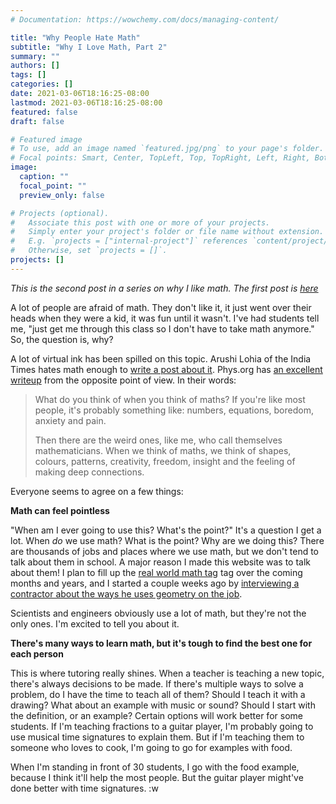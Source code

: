 ```yaml
---
# Documentation: https://wowchemy.com/docs/managing-content/

title: "Why People Hate Math"
subtitle: "Why I Love Math, Part 2"
summary: ""
authors: []
tags: []
categories: []
date: 2021-03-06T18:16:25-08:00
lastmod: 2021-03-06T18:16:25-08:00
featured: false
draft: false

# Featured image
# To use, add an image named `featured.jpg/png` to your page's folder.
# Focal points: Smart, Center, TopLeft, Top, TopRight, Left, Right, BottomLeft, Bottom, BottomRight.
image:
  caption: ""
  focal_point: ""
  preview_only: false

# Projects (optional).
#   Associate this post with one or more of your projects.
#   Simply enter your project's folder or file name without extension.
#   E.g. `projects = ["internal-project"]` references `content/project/deep-learning/index.md`.
#   Otherwise, set `projects = []`.
projects: []
---
```


*This is the second post in a series on why I like math. The first post is [here](post/why-i-love-math)*

A lot of people are afraid of math. They don't like it, it just went over their heads when they were a kid, it was fun until it wasn't. I've had students tell me, "just get me through this class so I don't have to take math anymore." So, the question is, why? 

A lot of virtual ink has been spilled on this topic. Arushi Lohia of the India Times hates math enough to [write a post about it](https://www.indiatimes.com/lifestyle/here-are-9-reasons-why-people-hate-mathematics-361567.html). Phys.org has [an excellent writeup](https://phys.org/news/2017-10-people-maths.html) from the opposite point of view. In their words: 

>What do you think of when you think of maths? If you're like most people, it's probably something like: numbers, equations, boredom, anxiety and pain.
>
>Then there are the weird ones, like me, who call themselves mathematicians. When we think of maths, we think of shapes, colours, patterns, creativity, freedom, insight and the feeling of making deep connections.

Everyone seems to agree on a few things: 

**Math can feel pointless**

"When am I ever going to use this? What's the point?" It's a question I get a lot. When *do* we use math? What is the point? Why are we doing this? There are thousands of jobs and places where we use math, but we don't tend to talk about them in school. A major reason I made this website was to talk about them! I plan to fill up the [real world math tag](tag/realworldmath) tag over the coming months and years, and I started a couple weeks ago by [interviewing a contractor about the ways he uses geometry on the job](post/interview-with-a-contractor).

Scientists and engineers obviously use a lot of math, but they're not the only ones. I'm excited to tell you about it. 

**There's many ways to learn math, but it's tough to find the best one for each person**

This is where tutoring really shines. When a teacher is teaching a new topic, there's always decisions to be made. If there's multiple ways to solve a problem, do I have the time to teach all of them? Should I teach it with a drawing? What about an example with music or sound? Should I start with the definition, or an example? Certain options will work better for some students. If I'm teaching fractions to a guitar player, I'm probably going to use musical time signatures to explain them. But if I'm teaching them to someone who loves to cook, I'm going to go for examples with food. 

When I'm standing in front of 30 students, I go with the food example, because I think it'll help the most people. But the guitar player might've done better with time signatures. :w
